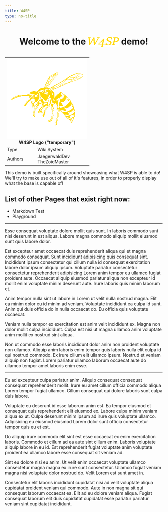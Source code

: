```yaml
---
title: W4SP
type: no-title
---
```


<h1 align="center">Welcome to the <img src="../img/wasp_compact.png" height="32px" style="vertical-align: middle;"> demo!</h1>

<table align="right">
    <tr><th colspan="2"><img src="../img/wasp.png" alt="W4SP">
    <br>
    W4SP Logo ("temporary")</th></tr>
    <tr><td>Type</td><td>Wiki System</td</tr>
    <tr><td>Authors</td><td>JaegerwaldDev<br>TheZoidMaster</td></tr>
</table>

This demo is built specifically around showcasing what W4SP is able to do! We'll try to make use out of all of it's features, in order to properly display what the base is capable of! 

## List of other Pages that exist right now:
- <page-link href="/wiki/Markdown_Test">Markdown Test</page-link>
- <page-link href="/wiki/Playground">Playground</page-link>

---

Esse consequat voluptate dolore mollit quis sunt. In laboris commodo sunt nisi deserunt in est aliqua. Labore magna commodo aliquip mollit eiusmod sunt quis labore dolor.

Est excepteur amet occaecat duis reprehenderit aliqua qui et magna commodo consequat. Sunt incididunt adipisicing quis consequat sint. Incididunt ipsum consectetur qui cillum nulla id consequat exercitation labore dolor ipsum aliquip ipsum. Voluptate pariatur consectetur consectetur reprehenderit adipisicing Lorem anim tempor eu ullamco fugiat proident aute. Occaecat aliquip eiusmod pariatur aliqua non excepteur id mollit enim voluptate minim deserunt aute. Irure laboris quis minim laborum et.

Anim tempor nulla sint ut labore in Lorem ut velit nulla nostrud magna. Elit ea minim dolor eu id minim ad veniam. Voluptate incididunt ea culpa id sunt. Anim qui duis officia do in nulla occaecat do. Eu officia quis voluptate occaecat.

Veniam nulla tempor ex exercitation est anim velit incididunt ex. Magna non dolor mollit culpa incididunt. Culpa est nisi ut magna ullamco anim voluptate anim mollit ex nostrud sint aliqua.

Non ut commodo esse laboris incididunt dolor anim non proident voluptate non ullamco. Aliquip anim laboris enim tempor quis laboris nulla elit culpa id qui nostrud commodo. Ex irure cillum elit ullamco ipsum. Nostrud et veniam aliquip non fugiat. Lorem pariatur ullamco laborum occaecat aute do ullamco tempor amet laboris enim esse.

---

Eu ad excepteur culpa pariatur anim. Aliquip consequat consequat consequat reprehenderit mollit. Irure eu amet cillum officia commodo aliqua Lorem tempor fugiat ullamco. Cillum consequat qui dolore laboris sunt culpa duis labore.

Voluptate eu deserunt id esse laborum anim est. Ea tempor eiusmod et consequat quis reprehenderit elit eiusmod ex. Labore culpa minim veniam aliqua ex ut. Culpa deserunt minim ipsum ad irure quis voluptate ullamco. Adipisicing eu eiusmod eiusmod Lorem dolor sunt officia consectetur tempor quis eu et est.

Do aliquip irure commodo elit sint est esse occaecat ex enim exercitation laboris. Commodo et cillum ad ea aute sint cillum enim. Laboris voluptate aliquip labore in eu id. Est reprehenderit fugiat voluptate anim voluptate proident ea ullamco labore esse consequat sit veniam ad.

Sint eu dolore nisi eu anim. Ut velit enim occaecat voluptate ullamco consectetur magna magna ex irure sunt consectetur. Ullamco fugiat veniam magna nisi voluptate dolor nostrud do. Velit Lorem est sunt amet in.

Consectetur elit laboris incididunt cupidatat nisi ad velit voluptate aliqua cupidatat proident veniam qui commodo. Aute in non magna sit qui consequat laborum occaecat ea. Elit ad eu dolore veniam aliqua. Fugiat consequat laborum elit duis cupidatat cupidatat esse pariatur pariatur veniam sint cupidatat incididunt.
